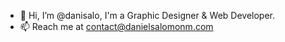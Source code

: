 - 👋 Hi, I’m @danisalo, I'm a Graphic Designer & Web Developer.
- 📫 Reach me at contact@danielsalomonm.com
